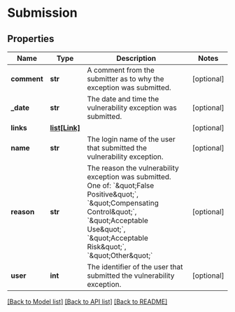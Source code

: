# Submission

## Properties
Name | Type | Description | Notes
------------ | ------------- | ------------- | -------------
**comment** | **str** | A comment from the submitter as to why the exception was submitted. | [optional] 
**_date** | **str** | The date and time the vulnerability exception was submitted. | [optional] 
**links** | [**list[Link]**](Link.md) |  | [optional] 
**name** | **str** | The login name of the user that submitted the vulnerability exception. | [optional] 
**reason** | **str** | The reason the vulnerability exception was submitted. One of: &#x60;\&quot;False Positive\&quot;&#x60;, &#x60;\&quot;Compensating Control\&quot;&#x60;, &#x60;\&quot;Acceptable Use\&quot;&#x60;, &#x60;\&quot;Acceptable Risk\&quot;&#x60;, &#x60;\&quot;Other\&quot;&#x60; | [optional] 
**user** | **int** | The identifier of the user that submitted the vulnerability exception. | [optional] 

[[Back to Model list]](../README.md#documentation-for-models) [[Back to API list]](../README.md#documentation-for-api-endpoints) [[Back to README]](../README.md)

